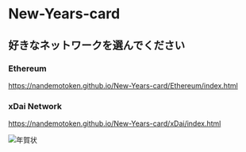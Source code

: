 # New-Years-card

## 好きなネットワークを選んでください

### Ethereum
https://nandemotoken.github.io/New-Years-card/Ethereum/index.html  

### xDai Network
https://nandemotoken.github.io/New-Years-card/xDai/index.html


![年賀状](https://github.com/nandemotoken/New-Years-card/blob/gh-pages/NFT_NewYearCard.png?raw=true)
